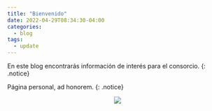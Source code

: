 ```yaml
---
title: "Bienvenido"
date: 2022-04-29T08:34:30-04:00
categories:
  - blog
tags:
  - update
---
```


En este blog encontrarás información de interés para el consorcio.
{: .notice}

Página personal, ad honorem.
{: .notice}

<p align="center">
<!--<<img src="/img/post/camaras/app-install.png"> -->
<img src="{{ "/img/cid-gris.png" | prepend:site.baseurl | prepend: site.url}}" />
</p>